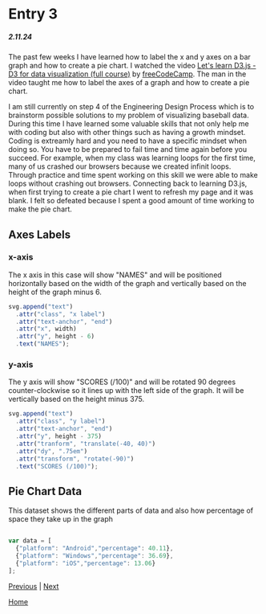 # Entry 3
##### 2.11.24

The past few weeks I have learned how to label the x and y axes on a bar graph and how to create a pie chart. I watched the video [Let's learn D3.js - D3 for data visualization (full course)](https://www.youtube.com/watch?v=C4t6qfHZ6Tw) by [freeCodeCamp](https://freeCodeCamp.org). The man in the video taught me how to label the axes of a graph and how to create a pie chart.

I am still currently on step 4 of the Engineering Design Process which is to brainstorm possible solutions to my problem of visualizing baseball data. During this time I have learned some valuable skills that not only help me with coding but also with other things such as having a growth mindset. Coding is extreamly hard and you need to have a specific mindset when doing so. You have to be prepared to fail time and time again before you succeed. For example, when my class was learning loops for the first time, many of us crashed our browsers because we created infinit loops. Through practice and time spent working on this skill we were able to make loops without crashing out browsers. Connecting back to learning D3.js, when first trying to create a pie chart I went to refresh my page and it was blank. I felt so defeated because I spent a good amount of time working to make the pie chart.

## Axes Labels
### x-axis
The x axis in this case will show "NAMES" and will be positioned horizontally based on the width of the graph and vertically based on the height of the graph minus 6.
``` js
svg.append("text")
  .attr("class", "x label")
  .attr("text-anchor", "end")
  .attr("x", width)
  .attr("y", height - 6)
  .text("NAMES");
```
### y-axis
The y axis will show "SCORES (/100)" and will be rotated 90 degrees counter-clockwise so it lines up with the left side of the graph. It will be vertically based on the height minus 375.
``` js
svg.append("text")
  .attr("class", "y label")
  .attr("text-anchor", "end")
  .attr("y", height - 375)
  .attr("tranform", "translate(-40, 40)")
  .attr("dy", ".75em")
  .attr("transform", "rotate(-90)")
  .text("SCORES (/100)");
```
## Pie Chart Data
This dataset shows the different parts of data and also how percentage of space they take up in the graph
``` js

var data = [
  {"platform": "Android","percentage": 40.11},
  {"platform": "Windows","percentage": 36.69},
  {"platform": "iOS","percentage": 13.06}
];
```


[Previous](entry02.md) | [Next](entry04.md)

[Home](../README.md)